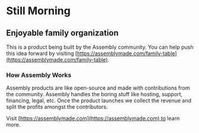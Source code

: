 # Still Morning

## Enjoyable family organization

This is a product being built by the Assembly community. You can help push this idea forward by visiting [https://assemblymade.com/family-table](https://assemblymade.com/family-table).

### How Assembly Works

Assembly products are like open-source and made with contributions from the community. Assembly handles the boring stuff like hosting, support, financing, legal, etc. Once the product launches we collect the revenue and split the profits amongst the contributors.

Visit [https://assemblymade.com](https://assemblymade.com) to learn more.
